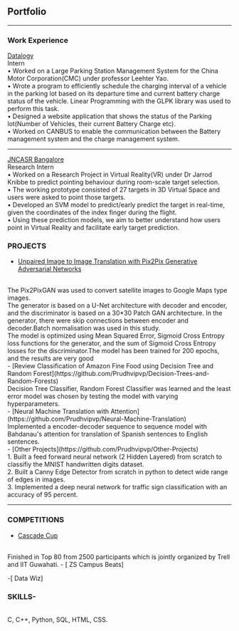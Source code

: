 ## Portfolio

---

### Work Experience 

[Datalogy](/pdf/Internship.pdf)
<br>
 Intern
 <br>
• Worked on a Large Parking Station Management System for the China Motor Corporation(CMC) under professor Leehter Yao.
<br>
• Wrote a program to efficiently schedule the charging interval of a vehicle in the parking lot based on its departure time and current battery
charge status of the vehicle. Linear Programming with the GLPK library was used to perform this task.
<br>
• Designed a website application that shows the status of the Parking lot(Number of Vehicles, their current Battery Charge etc).
<br>
• Worked on CANBUS to enable the communication between the Battery management system and the charge management system.
<br>

---
[JNCASR Bangalore ](/pdf/Prudhvi_Letter.pdf)
<br>
Research Intern
<br>
• Worked on a Research Project in Virtual Reality(VR) under Dr Jarrod Knibbe to predict pointing behaviour during room-scale target selection.
<br>
• The working prototype consisted of 27 targets in 3D Virtual Space and users were asked to point those targets.
<br>
• Developed an SVM model to predict/early predict the target in real-time, given the coordinates of the index finger during the flight.
<br>
• Using these prediction models, we aim to better understand how users point in Virtual Reality and facilitate early target prediction.
<br>

### PROJECTS

- [Unpaired Image to Image Translation with Pix2Pix Generative Adversarial Networks](https://github.com/predator-1-ml/Pix2Pix)
<br>
     The Pix2PixGAN was used to convert satellite images to Google Maps type images.
     
<br>
     The generator is based on a U-Net architecture with decoder and encoder, and the discriminator is based on a 30*30 Patch GAN architecture. In the generator, there were skip connections between encoder and decoder.Batch normalisation was used in this study.
<br>  
     The model is optimized using Mean Squared Error, Sigmoid Cross Entropy loss functions for the generator, and the sum of Sigmoid Cross Entropy losses for the discriminator.The model has been trained for 200 epochs, and the results are very good
<br>
- [Review Classification of Amazon Fine Food using Decision Tree and Random Forest](https://github.com/Prudhvipvp/Decision-Trees-and-Random-Forests)
<br>
     Decision Tree Classifier, Random Forest Classifier was learned and the least error model was chosen by testing the model with varying hyperparameters.
<br>
- [Neural Machine Translation with Attention](https://github.com/Prudhvipvp/Neural-Machine-Translation)
<br>
     Implemented a encoder-decoder sequence to sequence model with Bahdanau's attention for translation of Spanish sentences to English sentences.
<br>
- [Other Projects](https://github.com/Prudhvipvp/Other-Projects)
<br>
     1. Built a feed forward neural network (2 Hidden Layered) from scratch to classifiy the MNIST handwritten digits dataset.
<br>
     2. Built a Canny Edge Detector from scratch in python to detect wide range of edges in images.
<br>
     3. Implemented a deep neural network for traffic sign classification with an accuracy of 95 percent.
<br>

---
### COMPETITIONS
- [ Cascade Cup ](/pdf/IITG_hackathon.pdf)
<br>
    Finished in Top 80 from 2500 participants which is jointly organized by Trell and IIT Guwahati.
- [ ZS Campus Beats]

-[ Data Wiz]


### SKILLS-
<br>
C, C++, Python, SQL, HTML, CSS.
